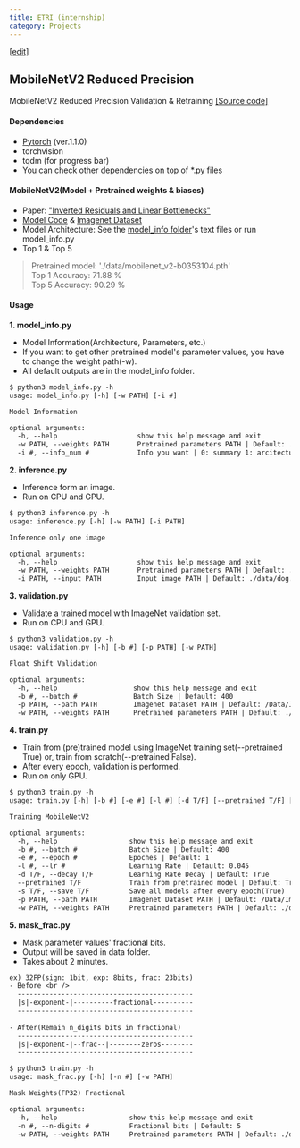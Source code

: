 ```yaml
---
title: ETRI (internship)
category: Projects
---
```

[[edit]](https://github.com/WheatBeer/WheatBeer.github.io/edit/master/_docs/projects/ETRI(internship).md)

## MobileNetV2 Reduced Precision
MobileNetV2 Reduced Precision Validation & Retraining 
[[Source code]](https://github.com/WheatBeer/MobileNetV2_reduced_precision)

#### Dependencies
- [Pytorch][pytorch] (ver.1.1.0)
- torchvision
- tqdm (for progress bar)
- You can check other dependencies on top of *.py files

#### MobileNetV2(Model + Pretrained weights & biases)
- Paper: ["Inverted Residuals and Linear Bottlenecks"][paper]
- [Model Code][code] & [Imagenet Dataset][imagenet]
- Model Architecture: See the [model_info folder][model_info]'s text files or run model_info.py
- Top 1 & Top 5
> Pretrained model: './data/mobilenet_v2-b0353104.pth' <br>
Top 1 Accuracy: 71.88 % <br>
Top 5 Accuracy: 90.29 %

#### Usage
**1. model_info.py**
- Model Information(Architecture, Parameters, etc.)
- If you want to get other pretrained model's parameter values, you have to change the weight path(-w).
- All default outputs are in the model_info folder.

~~~txt
$ python3 model_info.py -h
usage: model_info.py [-h] [-w PATH] [-i #]

Model Information

optional arguments:
  -h, --help                    show this help message and exit
  -w PATH, --weights PATH       Pretrained parameters PATH | Default: ./data/mobilenet_v2-b0353104.pth                      
  -i #, --info_num #            Info you want | 0: summary 1: arcitecture 2: paramters value | Default: 0      
~~~

**2. inference.py**
- Inference form an image.
- Run on CPU and GPU.

~~~txt
$ python3 inference.py -h
usage: inference.py [-h] [-w PATH] [-i PATH]

Inference only one image

optional arguments:
  -h, --help                    show this help message and exit
  -w PATH, --weights PATH       Pretrained parameters PATH | Default: ./data/mobilenet_v2-b0353104.pth                      
  -i PATH, --input PATH         Input image PATH | Default: ./data/dog.jpg                
~~~
  
**3. validation.py**
- Validate a trained model with ImageNet validation set.
- Run on CPU and GPU.

~~~txt
$ python3 validation.py -h
usage: validation.py [-h] [-b #] [-p PATH] [-w PATH]

Float Shift Validation

optional arguments:
  -h, --help                   show this help message and exit
  -b #, --batch #              Batch Size | Default: 400
  -p PATH, --path PATH         Imagenet Dataset PATH | Default: /Data/ImageNet/ILSVRC2012/                
  -w PATH, --weights PATH      Pretrained parameters PATH | Default: ./data/mobilenet_v2-b0353104.pth
~~~

**4. train.py**
- Train from (pre)trained model using ImageNet training set(--pretrained True) or, train from scratch(--pretrained False).
- After every epoch, validation is performed.  
- Run on only GPU.

~~~txt
$ python3 train.py -h
usage: train.py [-h] [-b #] [-e #] [-l #] [-d T/F] [--pretrained T/F] [-s T/F] [-p PATH] [-w PATH]

Training MobileNetV2

optional arguments:
  -h, --help                  show this help message and exit
  -b #, --batch #             Batch Size | Default: 400
  -e #, --epoch #             Epoches | Default: 1
  -l #, --lr #                Learning Rate | Default: 0.045
  -d T/F, --decay T/F         Learning Rate Decay | Default: True
  --pretrained T/F            Train from pretrained model | Default: True
  -s T/F, --save T/F          Save all models after every epoch(True) | Save best model(False)
  -p PATH, --path PATH        Imagenet Dataset PATH | Default: /Data/ImageNet/ILSVRC2012/
  -w PATH, --weights PATH     Pretrained parameters PATH | Default: ./data/mobilenet_v2-b0353104.pth
~~~

**5. mask_frac.py**
- Mask parameter values' fractional bits.
- Output will be saved in data folder.
- Takes about 2 minutes.

~~~txt
ex) 32FP(sign: 1bit, exp: 8bits, frac: 23bits)
- Before <br />
  --------------------------------------------
  |s|-exponent-|----------fractional----------
  --------------------------------------------
  
- After(Remain n_digits bits in fractional)
  --------------------------------------------
  |s|-exponent-|--frac--|--------zeros--------
  --------------------------------------------
~~~

~~~txt
$ python3 train.py -h
usage: mask_frac.py [-h] [-n #] [-w PATH]

Mask Weights(FP32) Fractional

optional arguments:
  -h, --help                  show this help message and exit
  -n #, --n-digits #          Fractional bits | Default: 5
  -w PATH, --weights PATH     Pretrained parameters PATH | Default: ./data/mobilenet_v2-b0353104.pth
 ~~~

[pytorch]: https://pytorch.org/
[paper]: https://arxiv.org/abs/1801.04381
[code]: https://pytorch.org/hub/pytorch_vision_mobilenet_v2/
[imagenet]: http://www.image-net.org/challenges/LSVRC/2012/nonpub-downloads
[model_info]: https://github.com/WheatBeer/MobileNetV2/tree/master/model_info

